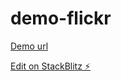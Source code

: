 # demo-flickr

[Demo url](https://demo-flickr.stackblitz.io)

[Edit on StackBlitz ⚡️](https://stackblitz.com/edit/demo-flickr)